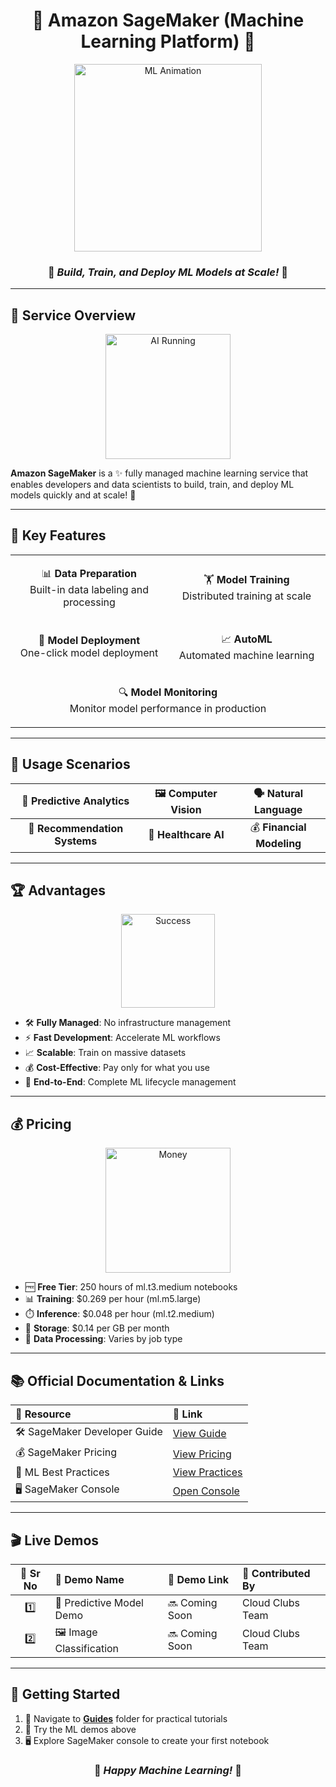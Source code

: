 <div align="center">

# 🤖 Amazon SageMaker (Machine Learning Platform) 🧠

<img src="https://media.giphy.com/media/3oKIPEqDGUULpEU0aQ/giphy.gif" width="300" alt="ML Animation">

### 🌟 *Build, Train, and Deploy ML Models at Scale!* 🌟

</div>

---

## 📖 Service Overview

<div align="center">
<img src="https://media.giphy.com/media/26tn33aiTi1jkl6H6/giphy.gif" width="200" alt="AI Running">
</div>

**Amazon SageMaker** is a ✨ fully managed machine learning service that enables developers and data scientists to build, train, and deploy ML models quickly and at scale! 🚀

---

## 🎯 Key Features

<table>
<tr>
<td align="center" width="50%">

📊 **Data Preparation**<br/>
Built-in data labeling and processing

</td>
<td align="center" width="50%">

🏋️ **Model Training**<br/>
Distributed training at scale

</td>
</tr>
<tr>
<td align="center" width="50%">

🚀 **Model Deployment**<br/>
One-click model deployment

</td>
<td align="center" width="50%">

📈 **AutoML**<br/>
Automated machine learning

</td>
</tr>
<tr>
<td colspan="2" align="center">

🔍 **Model Monitoring**<br/>
Monitor model performance in production

</td>
</tr>
</table>

---

## 🎪 Usage Scenarios

<div align="center">

| 🔮 **Predictive Analytics** | 🖼️ **Computer Vision** | 🗣️ **Natural Language** |
|:---:|:---:|:---:|
| 🛒 **Recommendation Systems** | 🏥 **Healthcare AI** | 💰 **Financial Modeling** |

</div>

---

## 🏆 Advantages

<div align="center">
<img src="https://media.giphy.com/media/3o7abKhOpu0NwenH3O/giphy.gif" width="150" alt="Success">
</div>

- 🛠️ **Fully Managed**: No infrastructure management
- ⚡ **Fast Development**: Accelerate ML workflows
- 📈 **Scalable**: Train on massive datasets
- 💰 **Cost-Effective**: Pay only for what you use
- 🔄 **End-to-End**: Complete ML lifecycle management

---

## 💰 Pricing

<div align="center">
<img src="https://media.giphy.com/media/67ThRZlYBvibtdF9JH/giphy.gif" width="200" alt="Money">
</div>

- 🆓 **Free Tier**: 250 hours of ml.t3.medium notebooks
- 📊 **Training**: $0.269 per hour (ml.m5.large)
- ⏱️ **Inference**: $0.048 per hour (ml.t2.medium)
- 🚀 **Storage**: $0.14 per GB per month
- 📡 **Data Processing**: Varies by job type

---

## 📚 Official Documentation & Links

<div align="center">

| 📖 **Resource** | 🔗 **Link** |
|:---|:---|
| 🛠️ SageMaker Developer Guide | [View Guide](https://docs.aws.amazon.com/sagemaker/) |
| 💰 SageMaker Pricing | [View Pricing](https://aws.amazon.com/sagemaker/pricing/) |
| 🎯 ML Best Practices | [View Practices](https://docs.aws.amazon.com/sagemaker/latest/dg/best-practices.html) |
| 🖥️ SageMaker Console | [Open Console](https://console.aws.amazon.com/sagemaker/) |

</div>

---

## 🎬 Live Demos

| 🔢 **Sr No** | 🎯 **Demo Name** | 🔗 **Demo Link** | 👥 **Contributed By** |
|:---:|:---|:---|:---|
| 1️⃣ | 🔮 Predictive Model Demo | 🔜 Coming Soon | Cloud Clubs Team |
| 2️⃣ | 🖼️ Image Classification | 🔜 Coming Soon | Cloud Clubs Team |

---

## 🚀 Getting Started

1. 📁 Navigate to [**Guides**](./Guides/) folder for practical tutorials
2. 🎯 Try the ML demos above
3. 🖥️ Explore SageMaker console to create your first notebook

<div align="center">

### 🌟 *Happy Machine Learning!* 🌟

</div>